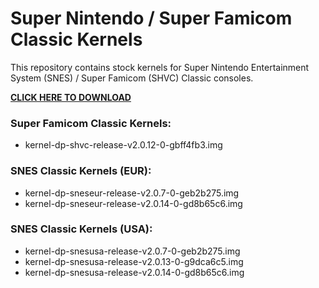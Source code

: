 # Super Nintendo / Super Famicom Classic Kernels

This repository contains stock kernels for Super Nintendo Entertainment System (SNES) / Super Famicom (SHVC) Classic consoles.

**[CLICK HERE TO DOWNLOAD](https://github.com/MentalBlank/SNES-Mini-Kernels/archive/refs/heads/master.zip)**

### Super Famicom Classic Kernels:
- kernel-dp-shvc-release-v2.0.12-0-gbff4fb3.img

### SNES Classic Kernels (EUR):
- kernel-dp-sneseur-release-v2.0.7-0-geb2b275.img
- kernel-dp-sneseur-release-v2.0.14-0-gd8b65c6.img

### SNES Classic Kernels (USA):
- kernel-dp-snesusa-release-v2.0.7-0-geb2b275.img
- kernel-dp-snesusa-release-v2.0.13-0-g9dca6c5.img
- kernel-dp-snesusa-release-v2.0.14-0-gd8b65c6.img
